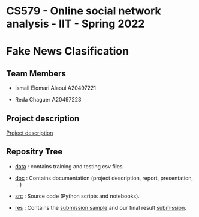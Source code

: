 # CS579 - Online social network analysis - IIT - Spring 2022 

# Fake News Clasification

## Team Members
- Ismail Elomari Alaoui   A20497221

- Reda Chaguer            A20497223

## Project description
[Project description](./doc/S22___CS_579___Project_II%20(Project%20Description).pdf)

## Repositry Tree

- [data](./data/) : contains training and testing csv files.

- [doc](./doc/) : Contains documentation (project description, report, presentation, ...)

- [src](./src/) : Source code (Python scripts and notebooks).

- [res](./res/) : Contains the [submission sample](./res/sample_submission.csv) and our final result [submission](./res/submission.csv).